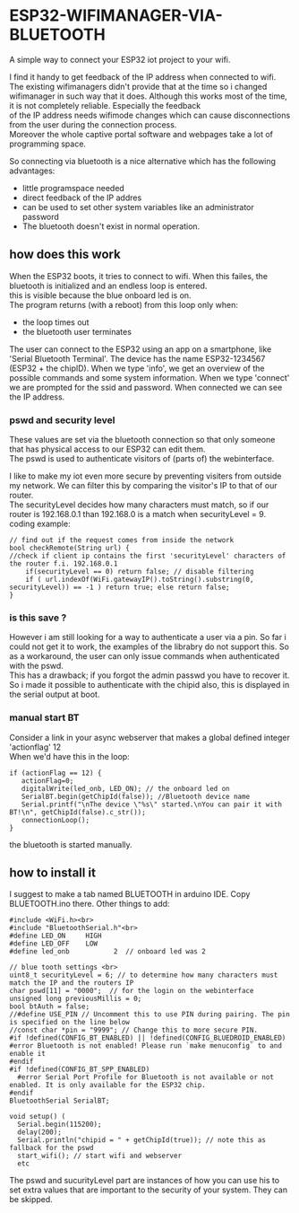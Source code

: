 # ESP32-WIFIMANAGER-VIA-BLUETOOTH
A simple way to connect your ESP32 iot project to your wifi.

I find it handy to get feedback of the IP address when connected to wifi. The existing wifimanagers didn't provide that at the time
so i changed wifimanager in such way that it does. Although this works most of the time, it is not completely reliable. Especially the feedback<br>
of the IP address needs wifimode changes which can cause disconnections from the user during the connection process.<br>
Moreover the whole captive portal software and webpages take a lot of programming space. 

So connecting via bluetooth is a nice alternative which has the following advantages:
- little programspace needed
- direct feedback of the IP addres
- can be used to set other system variables like an administrator password
- The bluetooth doesn't exist in normal operation.
## how does this work ##
When the ESP32 boots, it tries to connect to wifi. When this failes, the bluetooth is initialized and an endless loop is entered.<br>
this is visible because the blue onboard led is on.<br>
The program returns (with a reboot) from this loop only when:
- the loop times out
- the bluetooth user terminates

The user can connect to the ESP32 using an app on a smartphone, like 'Serial Bluetooth Terminal'. The device has the name ESP32-1234567 (ESP32 + the chipID). When we type 'info', we get an overview
of the possible commands and some system information. When we type 'connect' we are prompted for the ssid and password. When connected we can
see the IP address.

### pswd and security level ###
These values are set via the bluetooth connection so that only someone that has physical access to our ESP32 can edit them.<br>
The pswd is used to authenticate visitors of (parts of) the webinterface. 

I like to make my iot even more secure by preventing visiters from outside my network. We can filter this by comparing the visitor's IP to that of our router.<br>
The securityLevel decides how many characters must match, so if our router is 192.168.0.1 than 192.168.0 is a match when securityLevel = 9.<br>
coding example: <br>
```
// find out if the request comes from inside the network 
bool checkRemote(String url) { 
//check if client ip contains the first 'securityLevel' characters of the router f.i. 192.168.0.1 
    if(securityLevel == 0) return false; // disable filtering
    if ( url.indexOf(WiFi.gatewayIP().toString().substring(0, securityLevel)) == -1 ) return true; else return false;
} 
```
### is this save ? ###
However i am still looking for a way to authenticate a user via a pin. So far i could not get it to work, the examples of the librabry do not support this.
So as a workaround, the user can only issue commands when authenticated with the pswd.<br>
This has a drawback; if you forgot the admin passwd you have to recover it. So i made it possible to authenticate with the chipid also, this is displayed in the serial output at boot.  
### manual start BT ###
Consider a link in your async webserver that makes a global defined integer 'actionflag' 12<br>
When we'd have this in the loop:<br>
```
if (actionFlag == 12) { 
   actionFlag=0;
   digitalWrite(led_onb, LED_ON); // the onboard led on
   SerialBT.begin(getChipId(false)); //Bluetooth device name
   Serial.printf("\nThe device \"%s\" started.\nYou can pair it with BT!\n", getChipId(false).c_str());
   connectionLoop();
}
```
the bluetooth is started manually.
## how to install it ##
I suggest to make a tab named BLUETOOTH in arduino IDE. Copy BLUETOOTH.ino there.
Other things to add:<br>
```
#include <WiFi.h><br>
#include "BluetoothSerial.h"<br>
#define LED_ON     HIGH   
#define LED_OFF    LOW
#define led_onb           2  // onboard led was 2

// blue tooth settings <br>
uint8_t securityLevel = 6; // to determine how many characters must match the IP and the routers IP
char pswd[11] = "0000";  // for the login on the webinterface
unsigned long previousMillis = 0;
bool btAuth = false;
//#define USE_PIN // Uncomment this to use PIN during pairing. The pin is specified on the line below
//const char *pin = "9999"; // Change this to more secure PIN.
#if !defined(CONFIG_BT_ENABLED) || !defined(CONFIG_BLUEDROID_ENABLED)
#error Bluetooth is not enabled! Please run `make menuconfig` to and enable it
#endif
#if !defined(CONFIG_BT_SPP_ENABLED)
  #error Serial Port Profile for Bluetooth is not available or not enabled. It is only available for the ESP32 chip.
#endif
BluetoothSerial SerialBT;

void setup() (
  Serial.begin(115200);
  delay(200);
  Serial.println("chipid = " + getChipId(true)); // note this as fallback for the pswd
  start_wifi(); // start wifi and webserver
  etc
```
The pswd and sucurityLevel part are instances of how you can use his to set extra values that are important to the security of your system. They can be skipped.   
